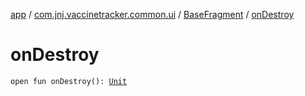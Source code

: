 [app](../../index.md) / [com.jnj.vaccinetracker.common.ui](../index.md) / [BaseFragment](index.md) / [onDestroy](./on-destroy.md)

# onDestroy

`open fun onDestroy(): `[`Unit`](https://kotlinlang.org/api/latest/jvm/stdlib/kotlin/-unit/index.html)